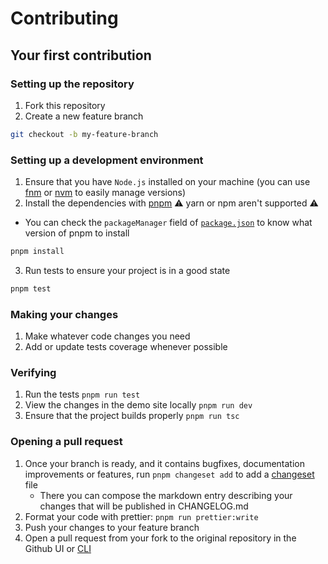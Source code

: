 # Contributing

## Your first contribution

### Setting up the repository

1. Fork this repository
2. Create a new feature branch

```bash
git checkout -b my-feature-branch
```

### Setting up a development environment

1. Ensure that you have `Node.js` installed on your machine (you can use [fnm](https://github.com/Schniz/fnm) or [nvm](https://github.com/nvm-sh/nvm) to easily manage versions)
2. Install the dependencies with [pnpm](https://pnpm.io/installation) :warning: yarn or npm aren't supported :warning:

- You can check the `packageManager` field of [`package.json`](https://github.com/jsonnext/codemirror-json-schema/blob/main/package.json#L26) to know what version of pnpm to install

```bash
pnpm install
```

3. Run tests to ensure your project is in a good state

```bash
pnpm test
```

### Making your changes

1. Make whatever code changes you need
2. Add or update tests coverage whenever possible

### Verifying

1. Run the tests `pnpm run test`
2. View the changes in the demo site locally `pnpm run dev`
3. Ensure that the project builds properly `pnpm run tsc`

### Opening a pull request

1. Once your branch is ready, and it contains bugfixes, documentation improvements or features, run `pnpm changeset add` to add a [changeset](https://github.com/changesets/changesets/blob/main/docs/adding-a-changeset.md) file
   - There you can compose the markdown entry describing your changes that will be published in CHANGELOG.md
2. Format your code with prettier: `pnpm run prettier:write`
3. Push your changes to your feature branch
4. Open a pull request from your fork to the original repository in the Github UI or [CLI](https://cli.github.com/manual/gh_pr_create)
